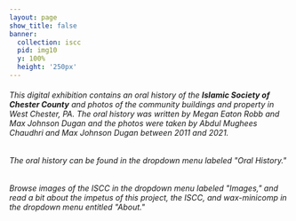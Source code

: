 ```yaml
---
layout: page
show_title: false
banner:
  collection: iscc
  pid: img10
  y: 100%
  height: '250px'
---
```

<p><h6>This digital exhibition contains an oral history of the <strong>Islamic Society of Chester County</strong> and photos of the community buildings and property in West Chester, PA. The oral history was written by Megan Eaton Robb and Max Johnson Dugan and the photos were taken by Abdul Mughees Chaudhri and Max Johnson Dugan between 2011 and 2021.</h6></p>

<p><h6>The oral history can be found in the dropdown menu labeled "Oral History."</h6></p>

<p></p>

<p><h6>Browse images of the ISCC in the dropdown menu labeled "Images," and read a bit about the impetus of this project, the ISCC, and wax-minicomp in the dropdown menu entitled "About."</h6></p>
